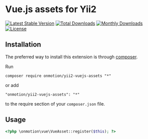Vue.js assets for Yii2
======================================
[![Latest Stable Version](https://poser.pugx.org/onmotion/yii2-vuejs-assets/v/stable)](https://packagist.org/packages/onmotion/yii2-vuejs-assets)
[![Total Downloads](https://poser.pugx.org/onmotion/yii2-vuejs-assets/downloads)](https://packagist.org/packages/onmotion/yii2-vuejs-assets)
[![Monthly Downloads](https://poser.pugx.org/onmotion/yii2-vuejs-assets/d/monthly)](https://packagist.org/packages/onmotion/yii2-vuejs-assets)
[![License](https://poser.pugx.org/onmotion/yii2-vuejs-assets/license)](https://packagist.org/packages/onmotion/yii2-vuejs-assets)


Installation
------------

The preferred way to install this extension is through [composer](http://getcomposer.org/download/).

Run

```
composer require onmotion/yii2-vuejs-assets "*"
```

or add

```
"onmotion/yii2-vuejs-assets": "*"
```

to the require section of your `composer.json` file.


Usage
-----

```php
<?php \onmotion\vue\VueAsset::register($this); ?>
```